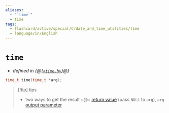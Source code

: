 ```yaml
---
aliases:
  - "`time`"
  - time
tags:
  - flashcard/active/special/C/date_and_time_utilities/time
  - language/in/English
---
```


# `time`

- _defined in {@{[`<time.h>`](../../../general/C%20date%20and%20time%20functions.md)}@}_ <!--SR:!2028-01-15,1173,351-->

```C
time_t time(time_t *arg);
```

> [!tip] tips
>
> - two ways to get the result ::@:: [return value](../../../general/return%20statement.md) (pass `NULL` to `arg`), `arg` [output parameter](../../../general/parameter%20(computer%20programming).md#output%20parameters) <!--SR:!2026-01-16,549,316!2025-05-20,336,346-->
